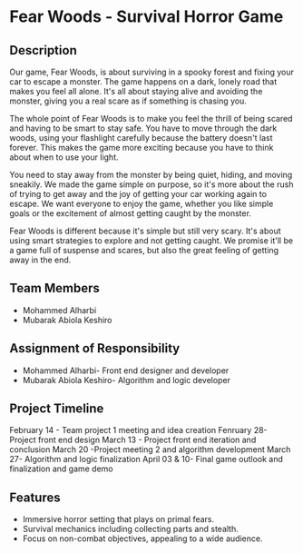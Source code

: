 # Fear Woods - Survival Horror Game

## Description

Our game, Fear Woods, is about surviving in a spooky forest and fixing your car to escape a monster. The game happens on a dark, lonely road that makes you feel all alone. It's all about staying alive and avoiding the monster, giving you a real scare as if something is chasing you.

The whole point of Fear Woods is to make you feel the thrill of being scared and having to be smart to stay safe. You have to move through the dark woods, using your flashlight carefully because the battery doesn't last forever. This makes the game more exciting because you have to think about when to use your light.

You need to stay away from the monster by being quiet, hiding, and moving sneakily. We made the game simple on purpose, so it's more about the rush of trying to get away and the joy of getting your car working again to escape. We want everyone to enjoy the game, whether you like simple goals or the excitement of almost getting caught by the monster.

Fear Woods is different because it's simple but still very scary. It's about using smart strategies to explore and not getting caught. We promise it'll be a game full of suspense and scares, but also the great feeling of getting away in the end.

## Team Members

- Mohammed Alharbi
- Mubarak Abiola Keshiro

## Assignment of Responsibility

- Mohammed Alharbi- Front end designer and developer
- Mubarak Abiola Keshiro- Algorithm and logic developer

## Project Timeline
February 14 - Team project 1 meeting and idea creation 
Fenruary 28- Project front end design 
March 13 - Project front end iteration and conclusion
March 20 -Project meeting 2 and algorithm development 
March 27- Algorithm and logic finalization 
April 03 & 10- Final game outlook and finalization and game demo  

## Features

- Immersive horror setting that plays on primal fears.
- Survival mechanics including collecting parts and stealth.
- Focus on non-combat objectives, appealing to a wide audience.
